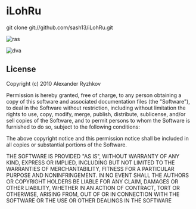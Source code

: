 iLohRu
======

git clone git://github.com/sash13/iLohRu.git

![ras](https://dl.dropbox.com/u/1664148/image/ilohru/ilohru1.png)

![dva](https://dl.dropbox.com/u/1664148/image/ilohru/ilohru2.png)


## License

Copyright (c) 2010 Alexander Ryzhkov

 Permission is hereby granted, free of charge, to any person
 obtaining a copy of this software and associated documentation
 files (the "Software"), to deal in the Software without
 restriction, including without limitation the rights to use,
 copy, modify, merge, publish, distribute, sublicense, and/or sell
 copies of the Software, and to permit persons to whom the
 Software is furnished to do so, subject to the following
 conditions:

 The above copyright notice and this permission notice shall be
 included in all copies or substantial portions of the Software.

 THE SOFTWARE IS PROVIDED "AS IS", WITHOUT WARRANTY OF ANY KIND,
 EXPRESS OR IMPLIED, INCLUDING BUT NOT LIMITED TO THE WARRANTIES
 OF MERCHANTABILITY, FITNESS FOR A PARTICULAR PURPOSE AND
 NONINFRINGEMENT. IN NO EVENT SHALL THE AUTHORS OR COPYRIGHT
 HOLDERS BE LIABLE FOR ANY CLAIM, DAMAGES OR OTHER LIABILITY,
 WHETHER IN AN ACTION OF CONTRACT, TORT OR OTHERWISE, ARISING
 FROM, OUT OF OR IN CONNECTION WITH THE SOFTWARE OR THE USE OR
 OTHER DEALINGS IN THE SOFTWARE